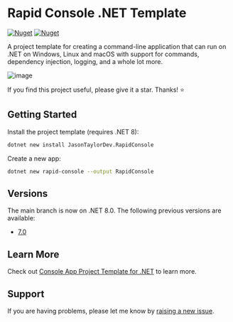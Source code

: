 # Rapid Console .NET Template

[![Nuget](https://img.shields.io/nuget/v/JasonTaylorDev.RapidConsole?label=NuGet)](https://www.nuget.org/packages/JasonTaylorDev.RapidConsole)
[![Nuget](https://img.shields.io/nuget/dt/JasonTaylorDev.RapidConsole?label=Downloads)](https://www.nuget.org/packages/JasonTaylorDev.RapidConsole)

A project template for creating a command-line application that can run on .NET on Windows, Linux and macOS with support for commands, dependency injection, logging, and a whole lot more.

![image](https://user-images.githubusercontent.com/1988321/197191492-a98bd1f3-09e6-4eea-bcca-5596be88676d.png)

If you find this project useful, please give it a star. Thanks! ⭐

## Getting Started

Install the project template (requires .NET 8):

```bash
dotnet new install JasonTaylorDev.RapidConsole
```

Create a new app:

```bash
dotnet new rapid-console --output RapidConsole
```

## Versions

The main branch is now on .NET 8.0. The following previous versions are available:

* [7.0](https://github.com/jasontaylordev/RapidConsole/tree/net7.0)

## Learn More

Check out [Console App Project Template for .NET](https://jasontaylor.dev/console-app-project-template/) to learn more.

## Support

If you are having problems, please let me know by [raising a new issue](https://github.com/jasontaylordev/RapidConsole/issues/new).